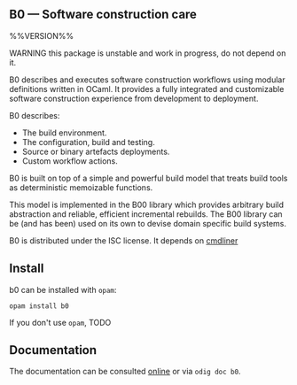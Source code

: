 B0 — Software construction care
-------------------------------------------------------------------------------
%%VERSION%%

WARNING this package is unstable and work in progress, do not depend on it. 

B0 describes and executes software construction workflows using
modular definitions written in OCaml. It provides a fully integrated
and customizable software construction experience from development to
deployment.

B0 describes:

* The build environment.
* The configuration, build and testing.
* Source or binary artefacts deployments.
* Custom workflow actions.

B0 is built on top of a simple and powerful build model that treats
build tools as deterministic memoizable functions.

This model is implemented in the B00 library which provides arbitrary
build abstraction and reliable, efficient incremental rebuilds. The
B00 library can be (and has been) used on its own to devise domain
specific build systems.

B0 is distributed under the ISC license. It depends on
[cmdliner][cmdliner]

[cmdliner]: https://erratique.ch/software/cmdliner

## Install

b0 can be installed with `opam`:

    opam install b0

If you don't use `opam`, TODO

## Documentation

The documentation can be consulted [online][doc] or via `odig doc b0`.

[doc]: http://erratique.ch/software/b0/doc
